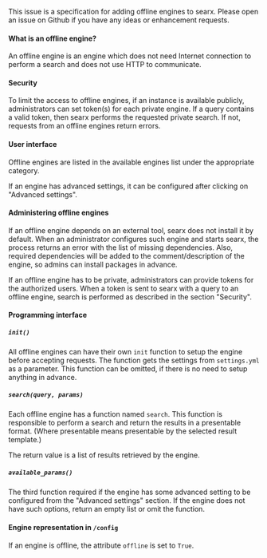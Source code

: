 This issue is a specification for adding offline engines to searx. Please open an issue on Github if you have any ideas or enhancement requests.

#### What is an offline engine?

An offline engine is an engine which does not need Internet connection to perform a search and does not use HTTP to communicate.

#### Security 

To limit the access to offline engines, if an instance is available publicly, administrators can set token(s) for each private engine. If a query contains a valid token, then searx performs the requested private search. If not, requests from an offline engines return errors.

#### User interface

Offline engines are listed in the available engines list under the appropriate category.

If an engine has advanced settings, it can be configured after clicking on "Advanced settings". 

#### Administering offline engines

If an offline engine depends on an external tool, searx does not install it by default. When an administrator configures such engine and starts searx, the process returns an error with the list of missing dependencies. Also, required dependencies will be added to the comment/description of the engine, so admins can install packages in advance.

If an offline engine has to be private, administrators can provide tokens for the authorized users. When a token is sent to searx with a query to an offline engine, search is performed as described in the section "Security".

#### Programming interface

##### `init()`

All offline engines can have their own `init` function to setup the engine before accepting requests. The function gets the settings from `settings.yml` as a parameter. This function can be omitted, if there is no need to setup anything in advance.

##### `search(query, params)`

Each offline engine has a function named `search`. This function is responsible to perform a search and return the results in a presentable format. (Where presentable means presentable by the selected result template.)

The return value is a list of results retrieved by the engine.

##### `available_params()`

The third function required if the engine has some advanced setting to be configured from the "Advanced settings" section. If the engine does not have such options, return an empty list or omit the function.

#### Engine representation in `/config`

If an engine is offline, the attribute `offline` is set to `True`.
